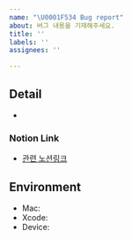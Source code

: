 ```yaml
---
name: "\U0001F534 Bug report"
about: 버그 내용을 기재해주세요.
title: ''
labels: ''
assignees: ''

---
```


## Detail
- 

### Notion Link
- [관련 노션링크]()
## Environment
- Mac: 
- Xcode: 
- Device: 
